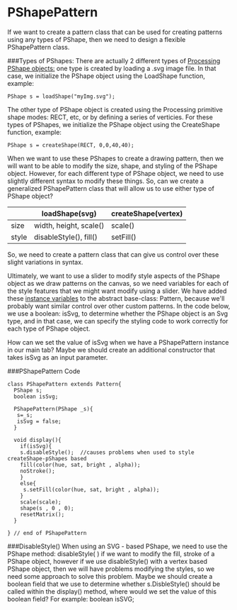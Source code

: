 # PShapePattern

If we want to create a pattern class that can be used for creating patterns using any types of PShape, then we need to design a flexible PShapePattern class.  

###Types of PShapes:
There are actually 2 different types of [Processing PShape objects:](https://processing.org/reference/PShape.html)  one type is created by loading a .svg image file.  In that case, we initialize the PShape object using the LoadShape function, example:

```
PShape s = loadShape("myImg.svg"); 
```

The other type of PShape object is created using the Processing primitive shape modes: RECT, etc, or by defining a series of verticies.  For these types of PShapes, we initialize the PShape object using the CreateShape function, example:

```
PShape s = createShape(RECT, 0,0,40,40);
```

When we want to use these PShapes to create a drawing pattern, then we will want to be able to modify the size, shape, and styling of the PShape object.  However, for each different type of PShape object, we need to use slightly different syntax to modify these things.  So, can we create a generalized PShapePattern class that will allow us to use either type of PShape object?  

|  | loadShape(svg) | createShape(vertex) |
| -- | -- | -- |
| size | width, height, scale() | scale() |
| style | disableStyle(), fill() | setFill() |

So, we need to create a pattern class that can give us control over these slight variations in syntax.  

Ultimately, we want to use a slider to modify style aspects of the PShape object as we draw patterns on the canvas, so we need variables for each of the style features that we might want modify using a slider.  We have added these [instance variables](https://kdoore.gitbooks.io/cs1335/content/abstract_pattern_class.html#abstract-class-instance-variables) to the abstract base-class: Pattern, because we'll probably want similar control over other custom patterns.  In the code below, we use a boolean: isSvg, to determine whether the PShape object is an Svg type, and in that case, we can specify the styling code to work correctly for each type of PShape object.

How can we set the value of isSvg when we have a PShapePattern instance in our main tab?  Maybe we should create an additional constructor that takes isSvg as an input parameter. 

###PShapePattern Code
```
class PShapePattern extends Pattern{
  PShape s;
  boolean isSvg;
  
  PShapePattern(PShape _s){
   s=_s; 
   isSvg = false;
  }
  
  void display(){
    if(isSvg){
    s.disableStyle();  //causes problems when used to style createShape-pShapes based
    fill(color(hue, sat, bright , alpha));
    noStroke();
    }
    else{
     s.setFill(color(hue, sat, bright , alpha));
    }
    scale(scale);
    shape(s , 0 , 0);
    resetMatrix();
  }
  
} // end of PShapePattern
```

###DisableStyle()
When using an SVG - based PShape, we need to use the  PShape method: disableStyle( ) if we want to modify the fill, stroke of a PShape object, however if we use disableStyle() with a vertex based PShape object, then we will have problems modifying the styles, so we need some approach to solve this problem.  Maybe we should create a boolean field that we use to determine whether s.DisbleStyle() should be called within the display() method, where would we set the value of this boolean field? For example:  boolean isSVG;

